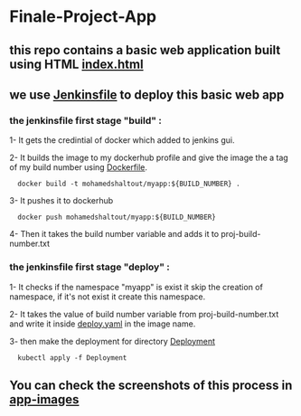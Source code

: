 # Finale-Project-App
## this repo contains a basic web application built using HTML [index.html](index.html)
## we use [Jenkinsfile](Jenkinsfile) to deploy this basic web app
### the jenkinsfile first stage "build" :
1- It gets the credintial of docker which added to jenkins gui.

2- It builds the image to my dockerhub profile and give the image the a tag of my build number using [Dockerfile](Dockerfile).
      
      docker build -t mohamedshaltout/myapp:${BUILD_NUMBER} .

3- It pushes it to dockerhub 
      
      docker push mohamedshaltout/myapp:${BUILD_NUMBER}
      
4- Then it takes the build number variable and adds it to proj-build-number.txt
### the jenkinsfile first stage "deploy" :
1- It checks if the namespace "myapp" is exist it skip the creation of namespace, if it's not exist it create this namespace.

2- It takes the value of build number variable from proj-build-number.txt and write it inside [deploy.yaml](Deployment/deploy.yaml) in the image name.

3- then make the deployment for directory [Deployment](Deployment/) 
      
      kubectl apply -f Deployment

## You can check the screenshots of this process in [app-images](app-images/)

